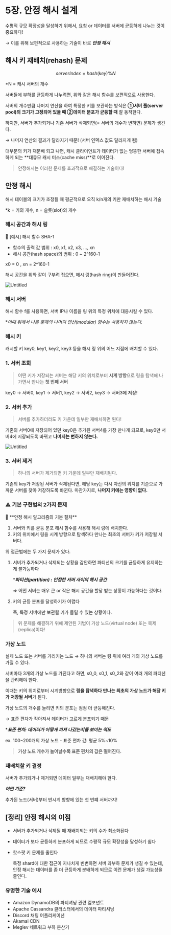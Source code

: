 # 5장. 안정 해시 설계
수평적 규모 확장성을 달성하기 위해서, 요청 or 데이터를 서버에 균등하게 나누는 것이 중요하다!

→ 이를 위해 보편적으로 사용하는 기술이 바로 ***안정 해시***

## 해시 키 재배치(rehash) 문제

$$
serverIndex = hash(key) \% N 
$$

*N = 캐시 서버의 개수

서버들에 부하를 균등하게 나누려면, 위와 같은 해시 함수를 보편적으로 사용한다. 

서버의 개수만큼 나머지 연산을 하여 특정한 키를 보관하는 방식은 **①서버 풀(server pool)의 크기가 고정되어 있을 때  ②데이터 분포가 균등할 때** 잘 동작한다. 

하지만, 서버가 추가되거나 기존 서버가 삭제되면(= 서버의 개수가 변하면) 문제가 생긴다. 

→ 나머지 연산의 결과가 달라지기 때문! (서버 인덱스 값도 달라지게 됨)

대부분의 키가 재분배 되고 나면, 캐시 클라이언트가 데이터가 없는 엉뚱한 서버에 접속하게 되는 **대큐모 캐시 미스(cache miss)**로 이어진다. 

> 안정해시는 이러한 문제를 효과적으로 해결하는 기술이다!
> 

## 안정 해시

해시 테이블의 크기가 조정될 때 평균적으로 오직 k/n개의 키만 재배치하는 해시 기술

*k = 키의 개수, n = 슬롯(slot)의 개수

### 해시 공간과 해시 링

<aside>
📎 [예시] 해시 함수 SHA-1

- 함수의 출력 값 범위 : x0, x1, x2, x3, …, xn
- 해시 공간(hash space)의 범위 : 0 ~ 2^160-1

x0 = 0 ,  xn = 2^160-1

</aside>

해시 공간을 위와 같이 구부려 접으면, 해시 링(hash ring)이 만들어진다. 

![Untitled](https://github.com/SPRING-STUDY-2023/System-Design-Interview/assets/80024278/56ffb002-6dec-42d7-9456-bf3197aae8bd)

### 해시 서버

해시 함수 f를 사용하면, 서버 IP나 이름을 링 위의 특정 위치에 대응시킬 수 있다. 

**이때 위에서 나온 문제의 나머지 연산(modular) 함수는 사용하지 않는다.* 

### 해시 키

캐시할 키 key0, key1, key2, key3 등을 해시 링 위의 어느 지점에 배치할 수 있다. 

### 1. 서버 조회

> 어떤 키가 저장되는 서버는 해당 키의 위치로부터 **시계 방향**으로 링을 탐색해 나가면서 만나는 **첫 번째 서버**
> 

key0 → 서버0, key1 → 서버1, key2 → 서버2, key3 → 서버3에 저장!

### 2. 서버 추가

> 서버를 추가하더라도 키 가운데 일부만 재배치하면 된다!
> 

기존의 서버0에 저장되어 있던 key0은 추가된 서버4를 가장 만나게 되므로, key0만 서버4에 저장되도록 바뀌고 **나머지는 변하지 않는다.**

![Untitled](https://github.com/SPRING-STUDY-2023/System-Design-Interview/assets/80024278/02d5ee6d-4660-4dbb-834c-651b5d2f01c6)

### 3. 서버 제거

> 하나의 서버가 제거되면 키 가운데 일부만 재배치된다.
> 

기존의 key가 저장된 서버가 삭제된다면, 해당 key는 다시 자신의 위치를 기준으로 가까운 서버를 찾아 저장하도록 바뀐다. 마찬가지로, **나머지 키에는 영향이 없다.** 

### ⚠️ 기본 구현법의 2가지 문제

<aside>
📍 **안정 해시 알고리즘의 기본 절차**

1. 서버와 키를 균등 분포 해시 함수를 사용해 해시 링에 배치한다.
2. 키의 위치에서 링을 시계 방향으로 탐색하다 만나는 최초의 서버가 키가 저장될 서버다.
</aside>

위 접근법에는 두 가지 문제가 있다. 

1. 서버가 추가되거나 삭제되는 상황을 감안하면 파티션의 크기를 균등하게 유지하는 게 불가능하다
    
    ****파티션(partition) : 인접한 서버 사이의 해시 공간***
    
    ⇒ 어떤 서버는 매우 큰 or 작은 해시 공간을 할당 받는 상황이 가능하다는 것이다. 
    
2. 키의 균등 분포를 달성하기가 어렵다
    
    즉, 특정 서버에만 보관될 키가 몰릴 수 있는 상황이다. 
    

> 위 문제를 해결하기 위해 제안된 기법이 가상 노드(virtual node) 또는 복제(replica)이다!
> 

### 가상 노드

실제 노드 또는 서버를 가리키는 노드 → 하나의 서버는 링 위에 여러 개의 가상 노드를 가질 수 있다. 

서버마다 3개의 가상 노드를 가진다고 하면, s0_0, s0_1, s0_2와 같이 여러 개의 파티션을 관리해야 한다. 

이때는 키의 위치로부터 시계방향으로 **링을 탐색하다 만나는 최초의 가상 노드가 해당 키가 저장될 서버**가 된다. 

가상 노드의 개수를 늘리면 키의 분포는 점점 더 균등해진다. 

→ 표준 편차가 작아져서 데이터가 고르게 분포되기 때문 

 ****표준 편차: 데이터가 어떻게 퍼져 나갔는지를 보이는 척도***

ex. 100~200개의 가상 노드 - 표준 편차 값: 평균 5%~10%

> **가상 노드 개수가 늘어날수록 표준 편차의 값은 떨어진다.**
> 

### 재배치할 키 결정

서버가 추가되거나 제거되면 데이터 일부는 재배치해야 한다. 

***어떤 기준?***

추가된 노드(서버)부터 반시계 방향에 있는 첫 번쨰 서버까지!

## [정리] 안정 해시의 이점

- 서버가 추가되거나 삭제될 때 재배치되는 키의 수가 최소화된다
- 데이터가 보다 균등하게 분포하게 되므로 수평적 규모 확장성을 달성하기 쉽다
- 핫스팟 키 문제를 줄인다
    
    특정 shard에 대한 접근이 지나치게 빈번하면 서버 과부하 문제가 생길 수 있는데, 안정 해시는 데이터를 좀 더 균등하게 분배하게 되므로 이런 문제가 생길 가능성을 줄인다. 
    

### 유명한 기술 예시

- Amazon DynamoDB의 파티셔닝 관련 컴포넌트
- Apache Cassandra 클러스터에서의 데이터 파티셔닝
- Discord 채팅 어플리케이션
- Akamai CDN
- Meglev 네트워크 부하 분산기
